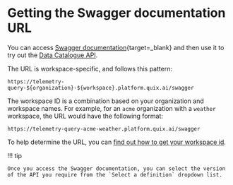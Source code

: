 # Getting the Swagger documentation URL

You can access [Swagger documentation](https://swagger.io/){target=_blank} and then use it to try out the [Data Catalogue API](intro.md). 

The URL is workspace-specific, and follows this pattern:

    https://telemetry-query-${organization}-${workspace}.platform.quix.ai/swagger

The workspace ID is a combination based on your organization and workspace names. For example, for an `acme` organization with a `weather` workspace, the URL would have the following format:

    https://telemetry-query-acme-weather.platform.quix.ai/swagger

To help determine the URL, you can [find out how to get your workspace id](../../platform/how-to/get-workspace-id.md).

!!! tip

    Once you access the Swagger documentation, you can select the version of the API you require from the `Select a definition` dropdown list.
